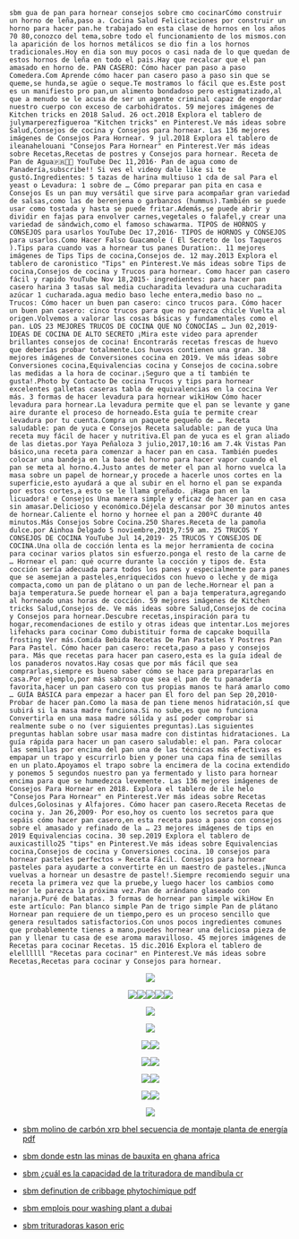 
```
sbm gua de pan para hornear consejos sobre cmo cocinarCómo construir un horno de leña,paso a. Cocina Salud Felicitaciones por construir un horno para hacer pan.he trabajado en esta clase de hornos en los años 70 80,conozco del tema,sobre todo el funcionamiento de los mismos.con la aparición de los hornos metálicos se dio fin a los hornos tradicionales.Hoy en dia son muy pocos o casi nada de lo que quedan de estos hornos de leña en todo el pais.Hay que recalcar que el pan amasado en horno de. PAN CASERO: Cómo hacer pan paso a paso Comedera.Com Aprende cómo hacer pan casero paso a paso sin que se queme,se hunda,se agüe o seque.Te mostramos lo fácil que es.Este post es un manifiesto pro pan,un alimento bondadoso pero estigmatizado,al que a menudo se le acusa de ser un agente criminal capaz de engordar nuestro cuerpo con exceso de carbohidratos. 59 mejores imágenes de Kitchen tricks en 2018 Salud. 26 oct.2018 Explora el tablero de julymarperezfigueroa "Kitchen tricks" en Pinterest.Ve más ideas sobre Salud,Consejos de cocina y Consejos para hornear. Las 136 mejores imágenes de Consejos Para Hornear. 9 jul.2018 Explora el tablero de ileanahelouani "Consejos Para Hornear" en Pinterest.Ver más ideas sobre Recetas,Recetas de postres y Consejos para hornear. Receta de Pan de Agua🇵🇷🍞💦 YouTube Dec 11,2016· Pan de agua como de Panadería,subscribe!! Si ves el videoy dale like si te gustó.Ingredientes: 5 tazas de harina multiuso 1 cda de sal Para el yeast o Levadura: 1 sobre de … Cómo preparar pan pita en casa e Consejos Es un pan muy versátil que sirve para acompañar gran variedad de salsas,como las de berenjena o garbanzos (hummus).También se puede usar como tostada y hasta se puede fritar.Además,se puede abrir y dividir en fajas para envolver carnes,vegetales o falafel,y crear una variedad de sándwich,como el famoso schawarma. TIPOS de HORNOS y CONSEJOS para usarlos YouTube Dec 17,2016· TIPOS de HORNOS y CONSEJOS para usarlos.Como Hacer Falso Guacamole ( El Secreto de los Taqueros ).Tips para cuando vas a hornear tus panes Duration:. 11 mejores imágenes de Tips Tips de cocina,Consejos de. 12 may.2013 Explora el tablero de caronistico "Tips" en Pinterest.Ve más ideas sobre Tips de cocina,Consejos de cocina y Trucos para hornear. Como hacer pan casero fácil y rapido YouTube Nov 18,2015· ingredientes: para hacer pan casero harina 3 tasas sal media cucharadita levadura una cucharadita azúcar 1 cucharada.agua medio baso leche entera,medio baso no … Trucos: Cómo hacer un buen pan casero: cinco trucos para. Cómo hacer un buen pan casero: cinco trucos para que no parezca chicle Vuelta al origen.Volvemos a valorar las cosas básicas y fundamentales como el pan. LOS 23 MEJORES TRUCOS DE COCINA QUE NO CONOCÍAS … Jun 02,2019· IDEAS DE COCINA DE ALTO SECRETO ¡Mira este video para aprender brillantes consejos de cocina! Encontrarás recetas frescas de huevo que deberías probar totalmente.Los huevos contienen una gran. 38 mejores imágenes de Conversiones cocina en 2019. Ve más ideas sobre Conversiones cocina,Equivalencias cocina y Consejos de cocina.sobre las medidas a la hora de cocinar.¡Seguro que a tí también te gusta!.Photo by Contacto De cocina Trucos y tips para hornear excelentes galletas caseras tabla de equivalencias en la cocina Ver más. 3 formas de hacer levadura para hornear wikiHow Cómo hacer levadura para hornear.La levadura permite que el pan se levante y gane aire durante el proceso de horneado.Esta guía te permite crear levadura por tu cuenta.Compra un paquete pequeño de … Receta saludable: pan de yuca e Consejos Receta saludable: pan de yuca Una receta muy fácil de hacer y nutritiva.El pan de yuca es el gran aliado de las dietas.por Yaya Peñaloza 3 julio,2017,10:16 am 7.4k Vistas Pan básico,una receta para comenzar a hacer pan en casa. También puedes colocar una bandeja en la base del horno para hacer vapor cuando el pan se meta al horno.4.Justo antes de meter el pan al horno vuelca la masa sobre un papel de hornear,y procede a hacerle unos cortes en la superficie,esto ayudará a que al subir en el horno el pan se expanda por estos cortes,a esto se le llama greñado. ¡Haga pan en la licuadora! e Consejos Una manera simple y eficaz de hacer pan en casa sin amasar.Delicioso y económico.Déjela descansar por 30 minutos antes de hornear.Caliente el horno y hornee el pan a 200ºC durante 40 minutos.Más Consejos Sobre Cocina.250 Shares.Receta de la pamoña dulce.por Ainhoa Delgado 5 noviembre,2019,7:59 am. 25 TRUCOS Y CONSEJOS DE COCINA YouTube Jul 14,2019· 25 TRUCOS Y CONSEJOS DE COCINA.Una olla de cocción lenta es la mejor herramienta de cocina para cocinar varios platos sin esfuerzo.ponga el resto de la carne de … Hornear el pan: qué ocurre durante la cocción y tipos de. Esta cocción sería adecuada para todos los panes y especialmente para panes que se asemejan a pasteles,enriquecidos con huevo o leche y de miga compacta,como un pan de plátano o un pan de leche.Hornear el pan a baja temperatura.Se puede hornear el pan a baja temperatura,agregando al horneado unas horas de cocción. 59 mejores imágenes de Kitchen tricks Salud,Consejos de. Ve más ideas sobre Salud,Consejos de cocina y Consejos para hornear.Descubre recetas,inspiración para tu hogar,recomendaciones de estilo y otras ideas que intentar.Los mejores lifehacks para cocinar Como dubistituir forma de capcake boquilla frosting Ver más.Comida Bebida Recetas De Pan Pasteles Y Postres Pan Para Pastel. Cómo hacer pan casero: receta,paso a paso y consejos para. Más que recetas para hacer pan casero,esta es la guía ideal de los panaderos novatos.Hay cosas que por más fácil que sea comprarlas,siempre es bueno saber cómo se hace para prepararlas en casa.Por ejemplo,por más sabroso que sea el pan de tu panadería favorita,hacer un pan casero con tus propias manos te hará amarlo como … GUÍA BÁSICA para empezar a hacer pan El foro del pan Sep 20,2010· Probar de hacer pan.Como la masa de pan tiene menos hidratación,sí que subirá si la masa madre funciona.Si no sube,es que no funciona Convertirla en una masa madre sólida y así poder comprobar si realmente sube o no (ver siguientes preguntas).Las siguientes preguntas hablan sobre usar masa madre con distintas hidrataciones. La guía rápida para hacer un pan casero saludable: el pan. Para colocar las semillas por encima del pan una de las técnicas más efectivas es empapar un trapo y escurrirlo bien y poner una capa fina de semillas en un plato.Apoyamos el trapo sobre la encimera de la cocina extendido y ponemos 5 segundos nuestro pan ya fermentado y listo para hornear encima para que se humedezca levemente. Las 136 mejores imágenes de Consejos Para Hornear en 2018. Explora el tablero de ile helo "Consejos Para Hornear" en Pinterest.Ver más ideas sobre Recetas dulces,Golosinas y Alfajores. Cómo hacer pan casero.Receta Recetas de cocina y. Jan 26,2009· Por eso,hoy os cuento los secretos para que sepáis cómo hacer pan casero,en esta receta paso a paso con consejos sobre el amasado y refinado de la … 23 mejores imágenes de tips en 2019 Equivalencias cocina. 30 sep.2019 Explora el tablero de auxicastillo25 "tips" en Pinterest.Ve más ideas sobre Equivalencias cocina,Consejos de cocina y Conversiones cocina. 10 consejos para hornear pasteles perfectos » Receta Fácil. Consejos para hornear pasteles para ayudarte a convertirte en un maestro de pasteles.¡Nunca vuelvas a hornear un desastre de pastel!.Siempre recomiendo seguir una receta la primera vez que la pruebe,y luego hacer los cambios como mejor le parezca la próxima vez.Pan de arándano glaseado con naranja.Puré de batatas. 3 formas de hornear pan simple wikiHow En este artículo: Pan blanco simple Pan de trigo simple Pan de plátano Hornear pan requiere de un tiempo,pero es un proceso sencillo que genera resultados satisfactorios.Con unos pocos ingredientes comunes que probablemente tienes a mano,puedes hornear una deliciosa pieza de pan y llenar tu casa de ese aroma maravilloso. 45 mejores imágenes de Recetas para cocinar Recetas. 15 dic.2016 Explora el tablero de elellllll "Recetas para cocinar" en Pinterest.Ve más ideas sobre Recetas,Recetas para cocinar y Consejos para hornear. 
```

<div align="center">

<a href="https://es-crusher.shibang-china.com/github&k=sbm+gua+de+pan+para+hornear+consejos+sobre+cmo+cocinar"><img src="https://static.shibang-china.com/es/crusher/logo.jpg"></a>

<a href="https://es-crusher.shibang-china.com/github&k=sbm+gua+de+pan+para+hornear+consejos+sobre+cmo+cocinar"><img src="https://static.shibang-china.com/es/crusher/index.jpg"></a><a href="https://es-crusher.shibang-china.com/material.htmlgithub&k=sbm+gua+de+pan+para+hornear+consejos+sobre+cmo+cocinar"><img src="https://static.shibang-china.com/es/crusher/material.jpg"></a><a href="https://es-crusher.shibang-china.com/application.htmlgithub&k=sbm+gua+de+pan+para+hornear+consejos+sobre+cmo+cocinar"><img src="https://static.shibang-china.com/es/crusher/application.jpg"></a><a href="https://es-crusher.shibang-china.com/aboutus.htmlgithub&k=sbm+gua+de+pan+para+hornear+consejos+sobre+cmo+cocinar"><img src="https://static.shibang-china.com/es/crusher/aboutus.jpg"></a><a href="https://es-crusher.shibang-china.com/contact.htmlgithub&k=sbm+gua+de+pan+para+hornear+consejos+sobre+cmo+cocinar"><img src="https://static.shibang-china.com/es/crusher/contact.jpg"></a>

<a href="https://es-crusher.shibang-china.com/github&k=sbm+gua+de+pan+para+hornear+consejos+sobre+cmo+cocinar"><img src="https://static.shibang-china.com/es/crusher/banner.jpg"></a>

<a href="https://swt.shibang-china.com/github&k=sbm+gua+de+pan+para+hornear+consejos+sobre+cmo+cocinar"><img src="https://static.shibang-china.com/es/crusher/text.jpg"></a>

<a href="https://swt.shibang-china.com/github&k=sbm+gua+de+pan+para+hornear+consejos+sobre+cmo+cocinar"><img src="https://static.shibang-china.com/es/crusher/chat.jpg"></a><a href="https://es-crusher.shibang-china.com/contact.htmlgithub&k=sbm+gua+de+pan+para+hornear+consejos+sobre+cmo+cocinar"><img src="https://static.shibang-china.com/es/crusher/message.jpg"></a>

<a href="https://es-crusher.shibang-china.com/products/pe.htmlgithub&k=sbm+gua+de+pan+para+hornear+consejos+sobre+cmo+cocinar"><img src="https://static.shibang-china.com/es/crusher/pe.jpg"></a><a href="https://es-crusher.shibang-china.com/products/pf.htmlgithub&k=sbm+gua+de+pan+para+hornear+consejos+sobre+cmo+cocinar"><img src="https://static.shibang-china.com/es/crusher/pf.jpg"></a>

<a href="https://es-crusher.shibang-china.com/products/hpt.htmlgithub&k=sbm+gua+de+pan+para+hornear+consejos+sobre+cmo+cocinar"><img src="https://static.shibang-china.com/es/crusher/hpt.jpg"></a><a href="https://es-crusher.shibang-china.com/products/vsi.htmlgithub&k=sbm+gua+de+pan+para+hornear+consejos+sobre+cmo+cocinar"><img src="https://static.shibang-china.com/es/crusher/vsi.jpg"></a>

<a href="https://es-crusher.shibang-china.com/products/klv.htmlgithub&k=sbm+gua+de+pan+para+hornear+consejos+sobre+cmo+cocinar"><img src="https://static.shibang-china.com/es/crusher/klv.jpg"></a><a href="https://es-crusher.shibang-china.com/products/portable.htmlgithub&k=sbm+gua+de+pan+para+hornear+consejos+sobre+cmo+cocinar"><img src="https://static.shibang-china.com/es/crusher/portable.jpg"></a>

<a href="https://swt.shibang-china.com/github&k=sbm+gua+de+pan+para+hornear+consejos+sobre+cmo+cocinar"><img src="https://static.shibang-china.com/es/crusher/case.jpg"></a>

</div>


* [sbm molino de carbón xrp bhel secuencia de montaje planta de energía pdf](sbm%20molino%20de%20carb%C3%B3n%20xrp%20bhel%20secuencia%20de%20montaje%20planta%20de%20energ%C3%ADa%20pdf.md)

* [sbm donde estn las minas de bauxita en ghana africa](sbm%20donde%20estn%20las%20minas%20de%20bauxita%20en%20ghana%20africa.md)

* [sbm ¿cuál es la capacidad de la trituradora de mandíbula cr](sbm%20%C2%BFcu%C3%A1l%20es%20la%20capacidad%20de%20la%20trituradora%20de%20mand%C3%ADbula%20cr.md)

* [sbm definution de cribbage phytochimique pdf](sbm%20definution%20de%20cribbage%20phytochimique%20pdf.md)

* [sbm emplois pour washing plant a dubai](sbm%20emplois%20pour%20washing%20plant%20a%20dubai.md)

* [sbm trituradoras kason eric](sbm%20trituradoras%20kason%20eric.md)